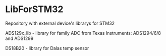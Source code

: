 # LibForSTM32
Repository with external device's librarys for STM32


ADS129x_lib - library for family ADC from Texas Instruments: ADS1294/6/8 and ADS1299

DS18B20 - library for Dalas temp sensor
